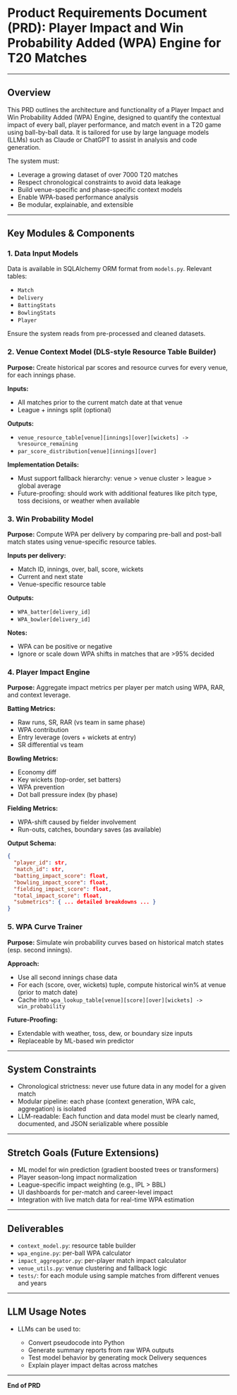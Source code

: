 # Product Requirements Document (PRD): Player Impact and Win Probability Added (WPA) Engine for T20 Matches

---

## Overview

This PRD outlines the architecture and functionality of a Player Impact and Win Probability Added (WPA) Engine, designed to quantify the contextual impact of every ball, player performance, and match event in a T20 game using ball-by-ball data. It is tailored for use by large language models (LLMs) such as Claude or ChatGPT to assist in analysis and code generation.

The system must:

* Leverage a growing dataset of over 7000 T20 matches
* Respect chronological constraints to avoid data leakage
* Build venue-specific and phase-specific context models
* Enable WPA-based performance analysis
* Be modular, explainable, and extensible

---

## Key Modules & Components

### 1. Data Input Models

Data is available in SQLAlchemy ORM format from `models.py`. Relevant tables:

* `Match`
* `Delivery`
* `BattingStats`
* `BowlingStats`
* `Player`

Ensure the system reads from pre-processed and cleaned datasets.

### 2. Venue Context Model (DLS-style Resource Table Builder)

**Purpose:** Create historical par scores and resource curves for every venue, for each innings phase.

**Inputs:**

* All matches prior to the current match date at that venue
* League + innings split (optional)

**Outputs:**

* `venue_resource_table[venue][innings][over][wickets] -> %resource_remaining`
* `par_score_distribution[venue][innings][over]`

**Implementation Details:**

* Must support fallback hierarchy: venue > venue cluster > league > global average
* Future-proofing: should work with additional features like pitch type, toss decisions, or weather when available

### 3. Win Probability Model

**Purpose:** Compute WPA per delivery by comparing pre-ball and post-ball match states using venue-specific resource tables.

**Inputs per delivery:**

* Match ID, innings, over, ball, score, wickets
* Current and next state
* Venue-specific resource table

**Outputs:**

* `WPA_batter[delivery_id]`
* `WPA_bowler[delivery_id]`

**Notes:**

* WPA can be positive or negative
* Ignore or scale down WPA shifts in matches that are >95% decided

### 4. Player Impact Engine

**Purpose:** Aggregate impact metrics per player per match using WPA, RAR, and context leverage.

**Batting Metrics:**

* Raw runs, SR, RAR (vs team in same phase)
* WPA contribution
* Entry leverage (overs + wickets at entry)
* SR differential vs team

**Bowling Metrics:**

* Economy diff
* Key wickets (top-order, set batters)
* WPA prevention
* Dot ball pressure index (by phase)

**Fielding Metrics:**

* WPA-shift caused by fielder involvement
* Run-outs, catches, boundary saves (as available)

**Output Schema:**

```json
{
  "player_id": str,
  "match_id": str,
  "batting_impact_score": float,
  "bowling_impact_score": float,
  "fielding_impact_score": float,
  "total_impact_score": float,
  "submetrics": { ... detailed breakdowns ... }
}
```

### 5. WPA Curve Trainer

**Purpose:** Simulate win probability curves based on historical match states (esp. second innings).

**Approach:**

* Use all second innings chase data
* For each (score, over, wickets) tuple, compute historical win% at venue (prior to match date)
* Cache into `wpa_lookup_table[venue][score][over][wickets] -> win_probability`

**Future-Proofing:**

* Extendable with weather, toss, dew, or boundary size inputs
* Replaceable by ML-based win predictor

---

## System Constraints

* Chronological strictness: never use future data in any model for a given match
* Modular pipeline: each phase (context generation, WPA calc, aggregation) is isolated
* LLM-readable: Each function and data model must be clearly named, documented, and JSON serializable where possible

---

## Stretch Goals (Future Extensions)

* ML model for win prediction (gradient boosted trees or transformers)
* Player season-long impact normalization
* League-specific impact weighting (e.g., IPL > BBL)
* UI dashboards for per-match and career-level impact
* Integration with live match data for real-time WPA estimation

---

## Deliverables

* `context_model.py`: resource table builder
* `wpa_engine.py`: per-ball WPA calculator
* `impact_aggregator.py`: per-player match impact calculator
* `venue_utils.py`: venue clustering and fallback logic
* `tests/`: for each module using sample matches from different venues and years

---

## LLM Usage Notes

* LLMs can be used to:

  * Convert pseudocode into Python
  * Generate summary reports from raw WPA outputs
  * Test model behavior by generating mock Delivery sequences
  * Explain player impact deltas across matches

---

**End of PRD**
